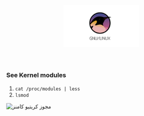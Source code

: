 <h1 align="center">
	<img width="200" src="Kernel.svg" alt="Kernel">
	<br>
	<br>
</h1>

### See Kernel modules
1. `cat /proc/modules | less`
2. `lsmod`

<img alt="مجوز کریتیو کامنز" style="border-width:0" src="https://i.creativecommons.org/l/by-sa/4.0/88x31.png">
</p>